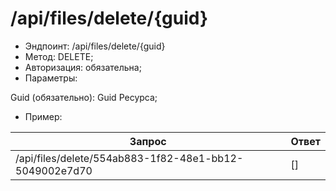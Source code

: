 # /api/files/delete/{guid}

* Эндпоинт: /api/files/delete/{guid}&#x20;
* Метод: DELETE;
* Авторизация: обязательна;
* Параметры:

Guid (обязательно): Guid Ресурса;

* Пример:

| Запрос                                                 | Ответ  |
| ------------------------------------------------------ | ------ |
| /api/files/delete/554ab883-1f82-48e1-bb12-5049002e7d70 |   \[]  |
